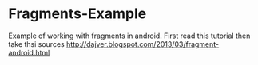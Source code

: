 Fragments-Example
=================
Example of working with fragments in android. First read this tutorial then take thsi sources http://dajver.blogspot.com/2013/03/fragment-android.html
